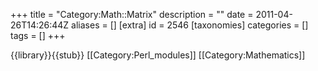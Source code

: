 +++
title = "Category:Math::Matrix"
description = ""
date = 2011-04-26T14:26:44Z
aliases = []
[extra]
id = 2546
[taxonomies]
categories = []
tags = []
+++

{{library}}{{stub}}
[[Category:Perl_modules]]
[[Category:Mathematics]]
